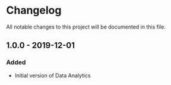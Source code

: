 # Changelog
All notable changes to this project will be documented in this file.

## 1.0.0 - 2019-12-01

### Added
- Initial version of Data Analytics
